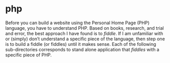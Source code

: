 php
======

Before you can build a website using the Personal Home Page (PHP) language, you have to understand PHP.  Based on books, research, and trial and error, the best approach I have found is to _fiddle_.  If I am unfamiliar with or (simply) don’t understand a specific piece of the language, then step one is to build a fiddle (or fiddles) until it makes sense.  Each of the following sub-directories corresponds to stand alone application that *fiddles* with a specific piece of PHP.

 
